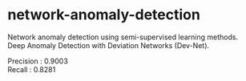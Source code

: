 # network-anomaly-detection

Network anomaly detection using semi-supervised learning methods.<br>
Deep Anomaly Detection with Deviation Networks (Dev-Net).

Precision : 0.9003<br>
Recall : 0.8281
